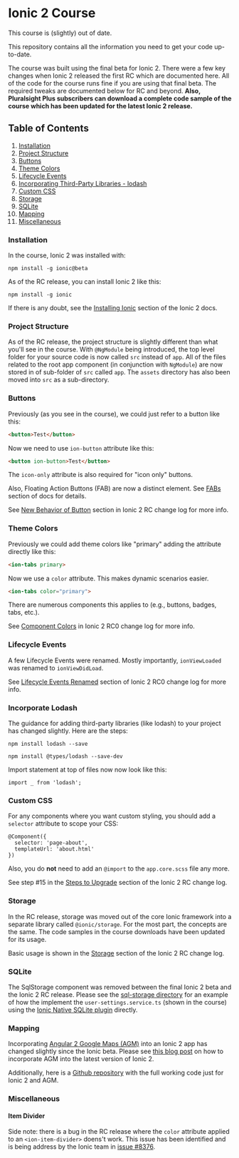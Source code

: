 # Ionic 2 Course

This course is (slightly) out of date.

This repository contains all the information you need to get your code up-to-date. 

The course was built using the final beta for Ionic 2. There were a few key changes when Ionic 2 released the first RC which are documented here. All of the code for the course runs fine if you are using that final beta. The required tweaks are documented below for RC and beyond. **Also, Pluralsight Plus subscribers can download a complete code sample of the course which has been updated for the latest Ionic 2 release.**

## Table of Contents

1. [Installation](#installation)
1. [Project Structure](#project-structure)
1. [Buttons](#buttons)
1. [Theme Colors](#theme-colors)
1. [Lifecycle Events](#lifecycle-events)
1. [Incorporating Third-Party Libraries - lodash](#incorporate-lodash)
1. [Custom CSS](#custom-css)
1. [Storage](#storage)
1. [SQLite](#sqlite)
1. [Mapping](#mapping)
1. [Miscellaneous](#miscellaneous)


### Installation

In the course, Ionic 2 was installed with:

```shell
npm install -g ionic@beta
```

As of the RC release, you can install Ionic 2 like this:

```shell
npm install -g ionic
```

If there is any doubt, see the [Installing Ionic](https://ionicframework.com/docs/v2/getting-started/installation/) section of the Ionic 2 docs.



### Project Structure

As of the RC release, the project structure is slightly different than what you'll see in the course. With `@NgModule` being introduced, the top level folder for your source code is now called `src` instead of `app`. All of the files related to the root app component (in conjunction with `NgModule`) are now stored in of sub-folder of `src` called `app`. The `assets` directory has also been moved into `src` as a sub-directory.



### Buttons

Previously (as you see in the course), we could just refer to a button like this:

```html
<button>Test</button>
```

Now we need to use `ion-button` attribute like this:

```html
<button ion-button>Test</button>
```

The `icon-only` attribute is also required for "icon only" buttons.

Also, Floating Action Buttons (FAB) are now a distinct element. See [FABs](https://ionicframework.com/docs/v2/components/#fabs) section of docs for details.

See [New Behavior of Button](https://github.com/driftyco/ionic/blob/master/CHANGELOG.md#new-behavior-of-button) section in Ionic 2 RC change log for more info.



### Theme Colors

Previously we could add theme colors like "primary" adding the attribute directly like this:

```html
<ion-tabs primary>
```

Now we use a `color` attribute. This makes dynamic scenarios easier.

```html
<ion-tabs color="primary">
```

There are numerous components this applies to (e.g., buttons, badges, tabs, etc.). 

See [Component Colors](https://github.com/driftyco/ionic/blob/master/CHANGELOG.md#component-colors) in Ionic 2 RC0 change log for more info.



### Lifecycle Events

A few Lifecycle Events were renamed. Mostly importantly, `ionViewLoaded` was renamed to `ionViewDidLoad`. 

See [Lifecycle Events Renamed](https://github.com/driftyco/ionic/blob/master/CHANGELOG.md#lifecycle-events-renamed) section of Ionic 2 RC0 change log for more info.



### Incorporate Lodash

The guidance for adding third-party libraries (like lodash) to your project has changed slightly. Here are the steps:

```shell
npm install lodash --save
```

```shell
npm install @types/lodash --save-dev
```

Import statement at top of files now now look like this:

```
import _ from 'lodash';
```



### Custom CSS

For any components where you want custom styling, you should add a `selector` attribute to scope your CSS:

```
@Component({
  selector: 'page-about',
  templateUrl: 'about.html'
})
```

Also, you do **not** need to add an `@import` to the `app.core.scss` file any more.

See step #15 in the [Steps to Upgrade](https://github.com/driftyco/ionic/blob/master/CHANGELOG.md#steps-to-upgrade-to-rc0) section of the Ionic 2 RC change log.



### Storage

In the RC release, storage was moved out of the core Ionic framework into a separate library called `@ionic/storage`. For the most part, the concepts are the same. The code samples in the course downloads have been updated for its usage.

Basic usage is shown in the [Storage](https://github.com/driftyco/ionic/blob/master/CHANGELOG.md#storage) section of the Ionic 2 RC change log.



### SQLite

The SqlStorage component was removed between the final Ionic 2 beta and the Ionic 2 RC release. Please see the [sql-storage directory](https://github.com/smichelotti/Ionic2Course/tree/master/sql-storage) for an example of how the implement the `user-settings.service.ts` (shown in the course) using the [Ionic Native SQLite plugin](https://ionicframework.com/docs/v2/native/sqlite/) directly.



### Mapping

Incorporating [Angular 2 Google Maps (AGM)]() into an Ionic 2 app has changed slightly since the Ionic beta. Please see [this blog post](http://stevemichelotti.com/integrate-angular-2-google-maps-into-ionic-2/) on how to incorporate AGM into the latest version of Ionic 2.

Additionally, here is a [Github repository](https://github.com/smichelotti/ionic2-google-maps-test) with the full working code just for Ionic 2 and AGM.



### Miscellaneous

#### Item Divider

Side note: there is a bug in the RC release where the `color` attribute applied to an `<ion-item-divider>` doens't work. This issue has been identified and is being address by the Ionic team in [issue #8376](https://github.com/driftyco/ionic/issues/8376).